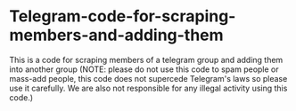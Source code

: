 # Telegram-code-for-scraping-members-and-adding-them
This is a code for scraping members of a telegram group and adding them into another group (NOTE: please do not use this code to spam people or mass-add people, this code does not supercede Telegram's laws so please use it carefully. We are also not responsible for any illegal activity using this code.)
